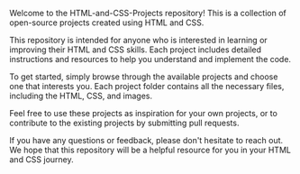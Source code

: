 Welcome to the HTML-and-CSS-Projects repository! This is a collection of open-source projects created using HTML and CSS.

This repository is intended for anyone who is interested in learning or improving their HTML and CSS skills. Each project includes detailed instructions and resources to help you understand and implement the code.

To get started, simply browse through the available projects and choose one that interests you. Each project folder contains all the necessary files, including the HTML, CSS, and images.

Feel free to use these projects as inspiration for your own projects, or to contribute to the existing projects by submitting pull requests.

If you have any questions or feedback, please don't hesitate to reach out. We hope that this repository will be a helpful resource for you in your HTML and CSS journey.



